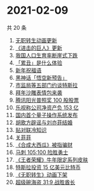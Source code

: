 # 2021-02-09

共 20 条

<!-- BEGIN -->
<!-- 最后更新时间 Tue Feb 09 2021 23:04:02 GMT+0800 (CST) -->

1. [无职转生动画更新](https://www.zhihu.com/search?q=无职转生)
2. [《进击的巨人》更新](https://www.zhihu.com/search?q=进击的巨人)
3. [我国人口生育率断崖式下跌](https://www.zhihu.com/search?q=出生人口)
4. [「累丑」是什么体验](https://www.zhihu.com/search?q=累丑)
5. [新年祝福语](https://www.zhihu.com/search?q=新年祝福语)
6. [黑神话「悟空新预告」](https://www.zhihu.com/search?q=黑神话)
7. [市监局等五部门约谈特斯拉](https://www.zhihu.com/search?q=特斯拉约谈)
8. [拜年沙雕表情包来袭](https://www.zhihu.com/search?q=拜年表情包)
9. [腾讯阳光普照奖 100 股股票](https://www.zhihu.com/search?q=腾讯阳光普照奖)
10. [乐视称公司净资产负 153 亿](https://www.zhihu.com/search?q=乐视)
11. [国内首个量子操作系统发布](https://www.zhihu.com/search?q=量子操作系统)
12. [胡歌方辟谣与刘亦菲结婚](https://www.zhihu.com/search?q=胡歌刘亦菲)
13. [贴对联冷知识](https://www.zhihu.com/search?q=对联怎么贴)
14. [关菲菲](https://www.zhihu.com/search?q=关菲菲)
15. [《合成大西瓜》被指骗财](https://www.zhihu.com/search?q=合成大西瓜)
16. [马刺 105:100 险胜勇士](https://www.zhihu.com/search?q=勇士)
17. [《王者荣耀》牛年限定系列皮肤](https://www.zhihu.com/search?q=王者荣耀)
18. [特斯拉投资 15 亿美元比特币](https://www.zhihu.com/search?q=特斯拉比特币)
19. [《无职转生》动画下架](https://www.zhihu.com/search?q=无职转生)
20. [超级碗海盗 31:9 战胜酋长](https://www.zhihu.com/search?q=超级碗)

<!-- END -->
